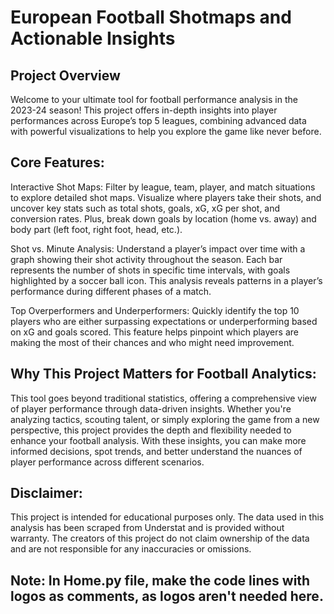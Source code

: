 # European Football Shotmaps and Actionable Insights 

## Project Overview

Welcome to your ultimate tool for football performance analysis in the 2023-24 season! This project offers in-depth insights into player performances across Europe’s top 5 leagues, combining advanced data with powerful visualizations to help you explore the game like never before.

## Core Features:

Interactive Shot Maps: Filter by league, team, player, and match situations to explore detailed shot maps. Visualize where players take their shots, and uncover key stats such as total shots, goals, xG, xG per shot, and conversion rates. Plus, break down goals by location (home vs. away) and body part (left foot, right foot, head, etc.).

Shot vs. Minute Analysis: Understand a player’s impact over time with a graph showing their shot activity throughout the season. Each bar represents the number of shots in specific time intervals, with goals highlighted by a soccer ball icon. This analysis reveals patterns in a player’s performance during different phases of a match.

Top Overperformers and Underperformers: Quickly identify the top 10 players who are either surpassing expectations or underperforming based on xG and goals scored. This feature helps pinpoint which players are making the most of their chances and who might need improvement.

## Why This Project Matters for Football Analytics:

This tool goes beyond traditional statistics, offering a comprehensive view of player performance through data-driven insights. Whether you're analyzing tactics, scouting talent, or simply exploring the game from a new perspective, this project provides the depth and flexibility needed to enhance your football analysis. With these insights, you can make more informed decisions, spot trends, and better understand the nuances of player performance across different scenarios.

## Disclaimer:

This project is intended for educational purposes only. The data used in this analysis has been scraped from Understat and is provided without warranty. The creators of this project do not claim ownership of the data and are not responsible for any inaccuracies or omissions.

## Note: In Home.py file, make the code lines with logos as comments, as logos aren't needed here.
